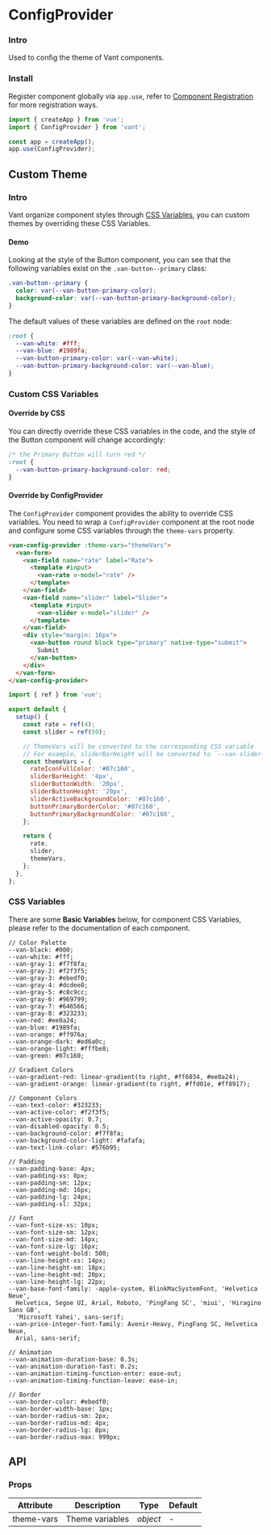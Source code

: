 # ConfigProvider

### Intro

Used to config the theme of Vant components.

### Install

Register component globally via `app.use`, refer to [Component Registration](#/en-US/advanced-usage#zu-jian-zhu-ce) for more registration ways.

```js
import { createApp } from 'vue';
import { ConfigProvider } from 'vant';

const app = createApp();
app.use(ConfigProvider);
```

## Custom Theme

### Intro

Vant organize component styles through [CSS Variables](https://developer.mozilla.org/zh-CN/docs/Web/CSS/Using_CSS_custom_properties), you can custom themes by overriding these CSS Variables.

#### Demo

Looking at the style of the Button component, you can see that the following variables exist on the `.van-button--primary` class:

```css
.van-button--primary {
  color: var(--van-button-primary-color);
  background-color: var(--van-button-primary-background-color);
}
```

The default values of these variables are defined on the `root` node:

```css
:root {
  --van-white: #fff;
  --van-blue: #1989fa;
  --van-button-primary-color: var(--van-white);
  --van-button-primary-background-color: var(--van-blue);
}
```

### Custom CSS Variables

#### Override by CSS

You can directly override these CSS variables in the code, and the style of the Button component will change accordingly:

```css
/* the Primary Button will turn red */
:root {
  --van-button-primary-background-color: red;
}
```

#### Override by ConfigProvider

The `ConfigProvider` component provides the ability to override CSS variables. You need to wrap a `ConfigProvider` component at the root node and configure some CSS variables through the `theme-vars` property.

```html
<van-config-provider :theme-vars="themeVars">
  <van-form>
    <van-field name="rate" label="Rate">
      <template #input>
        <van-rate v-model="rate" />
      </template>
    </van-field>
    <van-field name="slider" label="Slider">
      <template #input>
        <van-slider v-model="slider" />
      </template>
    </van-field>
    <div style="margin: 16px">
      <van-button round block type="primary" native-type="submit">
        Submit
      </van-button>
    </div>
  </van-form>
</van-config-provider>
```

```js
import { ref } from 'vue';

export default {
  setup() {
    const rate = ref(4);
    const slider = ref(50);

    // ThemeVars will be converted to the corresponding CSS variable
    // For example, sliderBarHeight will be converted to `--van-slider-bar-height`
    const themeVars = {
      rateIconFullColor: '#07c160',
      sliderBarHeight: '4px',
      sliderButtonWidth: '20px',
      sliderButtonHeight: '20px',
      sliderActiveBackgroundColor: '#07c160',
      buttonPrimaryBorderColor: '#07c160',
      buttonPrimaryBackgroundColor: '#07c160',
    };

    return {
      rate,
      slider,
      themeVars,
    };
  },
};
```

### CSS Variables

There are some **Basic Variables** below, for component CSS Variables, please refer to the documentation of each component.

```less
// Color Palette
--van-black: #000;
--van-white: #fff;
--van-gray-1: #f7f8fa;
--van-gray-2: #f2f3f5;
--van-gray-3: #ebedf0;
--van-gray-4: #dcdee0;
--van-gray-5: #c8c9cc;
--van-gray-6: #969799;
--van-gray-7: #646566;
--van-gray-8: #323233;
--van-red: #ee0a24;
--van-blue: #1989fa;
--van-orange: #ff976a;
--van-orange-dark: #ed6a0c;
--van-orange-light: #fffbe8;
--van-green: #07c160;

// Gradient Colors
--van-gradient-red: linear-gradient(to right, #ff6034, #ee0a24);
--van-gradient-orange: linear-gradient(to right, #ffd01e, #ff8917);

// Component Colors
--van-text-color: #323233;
--van-active-color: #f2f3f5;
--van-active-opacity: 0.7;
--van-disabled-opacity: 0.5;
--van-background-color: #f7f8fa;
--van-background-color-light: #fafafa;
--van-text-link-color: #576b95;

// Padding
--van-padding-base: 4px;
--van-padding-xs: 8px;
--van-padding-sm: 12px;
--van-padding-md: 16px;
--van-padding-lg: 24px;
--van-padding-xl: 32px;

// Font
--van-font-size-xs: 10px;
--van-font-size-sm: 12px;
--van-font-size-md: 14px;
--van-font-size-lg: 16px;
--van-font-weight-bold: 500;
--van-line-height-xs: 14px;
--van-line-height-sm: 18px;
--van-line-height-md: 20px;
--van-line-height-lg: 22px;
--van-base-font-family: -apple-system, BlinkMacSystemFont, 'Helvetica Neue',
  Helvetica, Segoe UI, Arial, Roboto, 'PingFang SC', 'miui', 'Hiragino Sans GB',
  'Microsoft Yahei', sans-serif;
--van-price-integer-font-family: Avenir-Heavy, PingFang SC, Helvetica Neue,
  Arial, sans-serif;

// Animation
--van-animation-duration-base: 0.3s;
--van-animation-duration-fast: 0.2s;
--van-animation-timing-function-enter: ease-out;
--van-animation-timing-function-leave: ease-in;

// Border
--van-border-color: #ebedf0;
--van-border-width-base: 1px;
--van-border-radius-sm: 2px;
--van-border-radius-md: 4px;
--van-border-radius-lg: 8px;
--van-border-radius-max: 999px;
```

## API

### Props

| Attribute  | Description     | Type     | Default |
| ---------- | --------------- | -------- | ------- |
| theme-vars | Theme variables | _object_ | -       |
